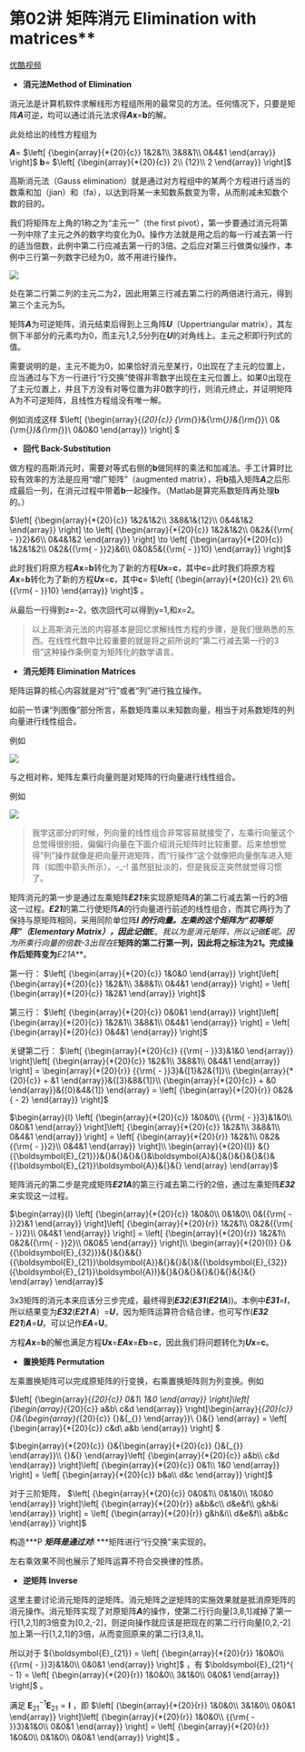 # 第02讲 矩阵消元 Elimination with matrices**

[优酷视频](https://v.youku.com/v_show/id_XNDA0MjQzMjY0.html?spm=a2h0k.11417342.soresults.dselectbutton&s=46136e60aecd11e19013)

- **消元法Method of Elimination**

消元法是计算机软件求解线形方程组所用的最常见的方法。任何情况下，只要是矩阵***A***可逆，均可以通过消元法求得***A*x**=**b**的解。

此处给出的线性方程组为

***A***= $\left[ {\begin{array}{*{20}{c}} 1&2&1\\ 3&8&1\\ 0&4&1 \end{array}} \right]$ **b**=  $\left[ {\begin{array}{*{20}{c}} 2\\ {12}\\ 2 \end{array}} \right]$ 

高斯消元法（Gauss elimination）就是通过对方程组中的某两个方程进行适当的数乘和加（jian）和（fa），以达到将某一未知数系数变为零，从而削减未知数个数的目的。

我们将矩阵左上角的1称之为“主元一”（the first pivot），第一步要通过消元将第一列中除了主元之外的数字均变化为0。操作方法就是用之后的每一行减去第一行的适当倍数，此例中第二行应减去第一行的3倍。之后应对第三行做类似操作，本例中三行第一列数字已经为0，故不用进行操作。

![](https://pic4.zhimg.com/v2-61339d2c149cd27fa1534f14955b59cb_b.jpg)

处在第二行第二列的主元二为2，因此用第三行减去第二行的两倍进行消元，得到第三个主元为5。

矩阵***A***为可逆矩阵，消元结束后得到上三角阵***U***（Uppertriangular matrix），其左侧下半部分的元素均为0，而主元1,2,5分列在***U***的对角线上。主元之积即行列式的值。

需要说明的是，主元不能为0，如果恰好消元至某行，0出现在了主元的位置上，应当通过与下方一行进行“行交换”使得非零数字出现在主元位置上。如果0出现在了主元位置上，并且下方没有对等位置为非0数字的行，则消元终止，并证明矩阵A为不可逆矩阵，且线性方程组没有唯一解。

例如消成这样  $\left[ {\begin{array}{*{20}{c}} {\rm{*}}&{\rm{*}}&{\rm{*}}\\ 0&{\rm{*}}&{\rm{*}}\\ 0&0&0 \end{array}} \right] $ 

- **回代 Back-Substitution**

做方程的高斯消元时，需要对等式右侧的**b**做同样的乘法和加减法。手工计算时比较有效率的方法是应用“增广矩阵”（augmented matrix），将**b**插入矩阵***A***之后形成最后一列，在消元过程中带着**b**一起操作。（Matlab是算完系数矩阵再处理**b**的。）

$\left[ {\begin{array}{*{20}{c}} 1&2&1&2\\ 3&8&1&{12}\\ 0&4&1&2 \end{array}} \right] \to \left[ {\begin{array}{*{20}{c}} 1&2&1&2\\ 0&2&{{\rm{ - }}2}&6\\ 0&4&1&2 \end{array}} \right] \to \left[ {\begin{array}{*{20}{c}} 1&2&1&2\\ 0&2&{{\rm{ - }}2}&6\\ 0&0&5&{{\rm{ - }}10} \end{array}} \right]$ 

此时我们将原方程***A*x**=**b**转化为了新的方程***U*x**=**c**，其中**c**=此时我们将原方程***A*x**=**b**转化为了新的方程***U*x**=**c**，其中**c**= $\left[ {\begin{array}{*{20}{c}} 2\\ 6\\ {{\rm{ - }}10} \end{array}} \right]$ 。

从最后一行得到z=-2，依次回代可以得到y=1,和x=2。

> 以上高斯消元法的内容基本是回忆求解线性方程的步骤，是我们很熟悉的东西。在线性代数中比较重要的就是将之前所说的“第二行减去第一行的3倍”这种操作条例变为矩阵化的数学语言。

- **消元矩阵 Elimination Matrices**

矩阵运算的核心内容就是对“行”或者“列”进行独立操作。

如前一节课“列图像”部分所言，系数矩阵乘以未知数向量，相当于对系数矩阵的列向量进行线性组合。

例如

![](https://pic2.zhimg.com/v2-c52123cd6c73a47aac1dee794ec13b1d_b.jpg)

与之相对称，矩阵左乘行向量则是对矩阵的行向量进行线性组合。

例如

![](https://pic1.zhimg.com/v2-89967b7b08509860ad3c77e1df55d138_b.jpg)

> 我学这部分的时候，列向量的线性组合非常容易就接受了，左乘行向量这个总觉得很别扭，偏偏行向量在下面介绍消元矩阵时比较重要。后来想想觉得“列”操作就像是把向量开进矩阵，而“行操作”这个就像把向量倒车进入矩阵（如图中箭头所示）。-_-! 虽然挺扯淡的，但是我反正突然就觉得习惯了。

矩阵消元的第一步是通过左乘矩阵***E21***来实现原矩阵***A***的第二行减去第一行的3倍这一过程。***E21***的第二行使矩阵***A***的行向量进行前述的线性组合，而其它两行为了保持与原矩阵相同，采用同阶单位阵***I ***的行向量。左乘的这个矩阵为“初等矩阵”（Elementary Matrix），因此记做***E***。*我以为是消元矩阵，所以记做**E**呢。*因为所乘行向量的倍数-3出现在***E***矩阵的第二行第一列，因此将之标注为21。完成操作后矩阵变为***E21A***。

第一行： $\left[ {\begin{array}{*{20}{c}} 1&0&0 \end{array}} \right]\left[ {\begin{array}{*{20}{c}} 1&2&1\\ 3&8&1\\ 0&4&1 \end{array}} \right] = \left[ {\begin{array}{*{20}{c}} 1&2&1 \end{array}} \right]$ 

第三行： $\left[ {\begin{array}{*{20}{c}} 0&0&1 \end{array}} \right]\left[ {\begin{array}{*{20}{c}} 1&2&1\\ 3&8&1\\ 0&4&1 \end{array}} \right] = \left[ {\begin{array}{*{20}{c}} 0&4&1 \end{array}} \right]$ 

关键第二行： $\left[ {\begin{array}{*{20}{c}} {{\rm{ - }}3}&1&0 \end{array}} \right]\left[ {\begin{array}{*{20}{c}} 1&2&1\\ 3&8&1\\ 0&4&1 \end{array}} \right] = \begin{array}{*{20}{r}} {{\rm{ - }}3}&{[1}&2&{1]}\\ {\begin{array}{*{20}{c}}  + &1 \end{array}}&{[3}&8&{1]}\\ {\begin{array}{*{20}{c}}  + &0 \end{array}}&{[0}&4&{1]} \end{array} = \left[ {\begin{array}{*{20}{r}} 0&2&{ - 2} \end{array}} \right]$ 

$\begin{array}{l} \left[ {\begin{array}{*{20}{c}} 1&0&0\\ {{\rm{ - }}3}&1&0\\ 0&0&1 \end{array}} \right]\left[ {\begin{array}{*{20}{c}} 1&2&1\\ 3&8&1\\ 0&4&1 \end{array}} \right] = \left[ {\begin{array}{*{20}{r}} 1&2&1\\ 0&2&{{\rm{ - }}2}\\ 0&4&1 \end{array}} \right]\\ \begin{array}{*{20}{l}} &{}{{\boldsymbol{E}_{21}}}&{}&{}&{}&{}&\boldsymbol{A}&{}&{}&{}&{}&{}&{{\boldsymbol{E}_{21}}\boldsymbol{A}}&{}&{} \end{array} \end{array}$ 

矩阵消元的第二步是完成矩阵***E21A***的第三行减去第二行的2倍，通过左乘矩阵***E32***来实现这一过程。

$\begin{array}{l} \left[ {\begin{array}{*{20}{c}} 1&0&0\\ 0&1&0\\ 0&{{\rm{ - }}2}&1 \end{array}} \right]\left[ {\begin{array}{*{20}{r}} 1&2&1\\ 0&2&{{\rm{ - }}2}\\ 0&4&1 \end{array}} \right] = \left[ {\begin{array}{*{20}{r}} 1&2&1\\ 0&2&{{\rm{ - }}2}\\ 0&0&5 \end{array}} \right]\\ \begin{array}{*{20}{l}} {}&{{\boldsymbol{E}_{32}}}&{}&{}&&{}{{\boldsymbol{E}_{21}}\boldsymbol{A}}&{}&{}&{}&{{\boldsymbol{E}_{32}}({\boldsymbol{E}_{21}}\boldsymbol{A})}&{}&{}&{}&{}&{}&{}&{}&{} \end{array} \end{array}$ 

3x3矩阵的消元本来应该分三步完成，最终得到***E32***(***E31***(***E21A***))。本例中***E31***=***I***，所以结果变为***E32***(***E21 A***）=***U***，因为矩阵运算符合结合律，也可写作(***E32 E21***)***A***=***U***。可以记作***EA***=**U**。

方程***A*x**=**b**的解也满足方程***U*x**=***EA*x**=***E*b**=**c**，因此我们将问题转化为***U*x**=**c**。

- **置换矩阵 Permutation**

左乘置换矩阵可以完成原矩阵的行变换，右乘置换矩阵则为列变换。例如

$\left[ {\begin{array}{*{20}{c}} 0&1\\ 1&0 \end{array}} \right]\left[ {\begin{array}{*{20}{c}} a&b\\ c&d \end{array}} \right]\begin{array}{*{20}{c}} {}&{\begin{array}{*{20}{c}} {}&{_{}} \end{array}}\\ {}&{} \end{array} = \left[ {\begin{array}{*{20}{c}} c&d\\ a&b \end{array}} \right] $ 

$\begin{array}{*{20}{c}} {}&{\begin{array}{*{20}{c}} {}&{_{}} \end{array}}\\ {}&{} \end{array}\left[ {\begin{array}{*{20}{c}} a&b\\ c&d \end{array}} \right]\left[ {\begin{array}{*{20}{c}} 0&1\\ 1&0 \end{array}} \right] = \left[ {\begin{array}{*{20}{c}} b&a\\ d&c \end{array}} \right]$ 

对于三阶矩阵， $\left[ {\begin{array}{*{20}{c}} 0&0&1\\ 0&1&0\\ 1&0&0 \end{array}} \right]\left[ {\begin{array}{*{20}{r}} a&b&c\\ d&e&f\\ g&h&i \end{array}} \right] = \left[ {\begin{array}{*{20}{r}} g&h&i\\ d&e&f\\ a&b&c \end{array}} \right]$ 

构造***P ***矩阵是通过对***I ***矩阵进行“行交换”来实现的。

 左右乘效果不同也展示了矩阵运算不符合交换律的性质。

- **逆矩阵 Inverse**

这里主要讨论消元矩阵的逆矩阵。消元矩阵之逆矩阵的实施效果就是抵消原矩阵的消元操作。消元矩阵实现了对原矩阵***A***的操作，使第二行行向量[3,8,1]减掉了第一行[1,2,1]的3倍变为[0,2,-2]，则逆向操作就应该是把现在的第二行行向量[0,2,-2]加上第一行[1,2,1]的3倍，从而变回原来的第二行[3,8,1]。

所以对于 ${\boldsymbol{E}_{21}} = \left[ {\begin{array}{*{20}{r}} 1&0&0\\ {{\rm{ - }}3}&1&0\\ 0&0&1 \end{array}} \right]$  ，有 $\boldsymbol{E}_{21}^{ - 1} = \left[ {\begin{array}{*{20}{r}} 1&0&0\\ 3&1&0\\ 0&0&1 \end{array}} \right]$   。

满足 $\boldsymbol{E}_{21}^{ - 1}{\boldsymbol{E}_{21}} =\boldsymbol{I}$ ，即 $\left[ {\begin{array}{*{20}{r}} 1&0&0\\ 3&1&0\\ 0&0&1 \end{array}} \right]\left[ {\begin{array}{*{20}{r}} 1&0&0\\ {{\rm{ - }}3}&1&0\\ 0&0&1 \end{array}} \right] = \left[ {\begin{array}{*{20}{r}} 1&0&0\\ 0&1&0\\ 0&0&1 \end{array}} \right]$ 。
